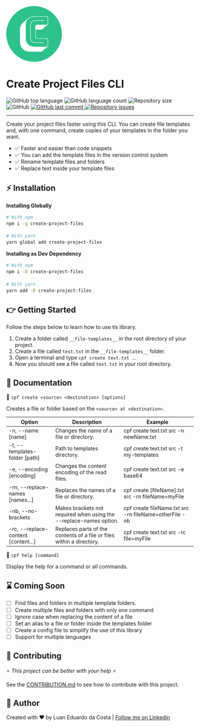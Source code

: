 <div>
  <img src="/resources/LogoRound.png" width="150px" height="150px" alt="Project Logo">

  <h1>Create Project Files CLI</h1>

  <div>
    <img alt="GitHub top language" src="https://img.shields.io/github/languages/top/luanedcosta/create-project-files-cli.svg">
    <img alt="GitHub language count" src="https://img.shields.io/github/languages/count/luanedcosta/create-project-files-cli.svg">
    <img alt="Repository size" src="https://img.shields.io/github/repo-size/luanedcosta/create-project-files-cli.svg">
    <img alt="GitHub" src="https://img.shields.io/github/license/luanedcosta/create-project-files-cli.svg">
    <a href="https://github.com/luanedcosta/create-project-files-cli/commits/master">
      <img alt="GitHub last commit" src="https://img.shields.io/github/last-commit/luanedcosta/create-project-files-cli.svg">
    </a>
    <a href="https://github.com/luanedcosta/create-project-files-cli/issues">
      <img alt="Repository issues" src="https://img.shields.io/github/issues/luanedcosta/create-project-files-cli.svg">
    </a>
  </div>
</div>

---

Create your project files faster using this CLI. You can create file templates and, with one command, create copies of your templates in the folder you want.

- :white_check_mark: Faster and easier than code snippets
- :white_check_mark: You can add the template files in the version control system
- :white_check_mark: Rename template files and folders
- :white_check_mark: Replace text inside your template files

## :zap: Installation

**Installing Globally**

```bash
# With npm
npm i -g create-project-files

# With yarn
yarn global add create-project-files
```

**Installing as Dev Dependency**

```bash
# With npm
npm i -D create-project-files

# With yarn
yarn add -D create-project-files
```

## :point_right: Getting Started

Follow the steps below to learn how to use tis library.

1. Create a folder called `__file-templates__` in the root directory of your project.
2. Create a file called `test.txt` in the `__file-templates__` folder.
3. Open a terminal and type `cpf create text.txt .`.
4. Now you should see a file called `text.txt` in your root directory.

## :page_facing_up: Documentation

:large_blue_circle: `cpf create <source> <destination> [options]`

Creates a file or folder based on the `<source> at <destination>`.

| Option                              | Description                                                           | Example                                                |
| ----------------------------------- | --------------------------------------------------------------------- | ------------------------------------------------------ |
| -n, --name [name]                   | Changes the name of a file or directory.                              | cpf create text.txt src -n newName.txt                 |
| -t, --templates-folder [path]       | Path to templates directory.                                          | cpf create text.txt src -t my-templates                |
| -e, --encoding [encoding]           | Changes the content encoding of the read files.                       | cpf create text.txt src -e base64                      |
| -rn, --replace-names [names...]     | Replaces the names of a file or directory.                            | cpf create [fileName].txt src -rn fileName=myFile      |
| -nb, --no-brackets                  | Makes brackets not required when using the --replace-names option.    | cpf create fileName.txt src -rn fileName=otherFile -nb |
| -rc, --replace-content [content...] | Replaces parts of the contents of a file or files within a directory. | cpf create text.txt src -rc file=myFile                |

:large_blue_circle: `cpf help [command]`

Display the help for a command or all commands.

## :hourglass: Coming Soon

- [ ] Find files and folders in multiple template folders.
- [ ] Create multiple files and folders with only one command
- [ ] Ignore case when replacing the content of a file
- [ ] Set an alias to a file or folder inside the templates folder
- [ ] Create a config file to simplify the use of this library
- [ ] Support for multiple languages

## :handshake: Contributing

:star: _This project can be better with your help_ :star:

See the [CONTRIBUTION.md](CONTRIBUTION.md) to see how to contribute with this project.

## :man: Author

Created with :heart: by Luan Eduardo da Costa | [Follow me on Linkedin](https://www.linkedin.com/in/luaneducosta/)
